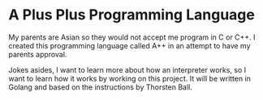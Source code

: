 # A Plus Plus Programming Language

My parents are Asian so they would not accept me program in C or C++. I created this programming language called A++ in an attempt to have my parents approval.

Jokes asides, I want to learn more about how an interpreter works, so I want to learn how it works by working on this project. It will be written in Golang and based on the instructions by Thorsten Ball.
